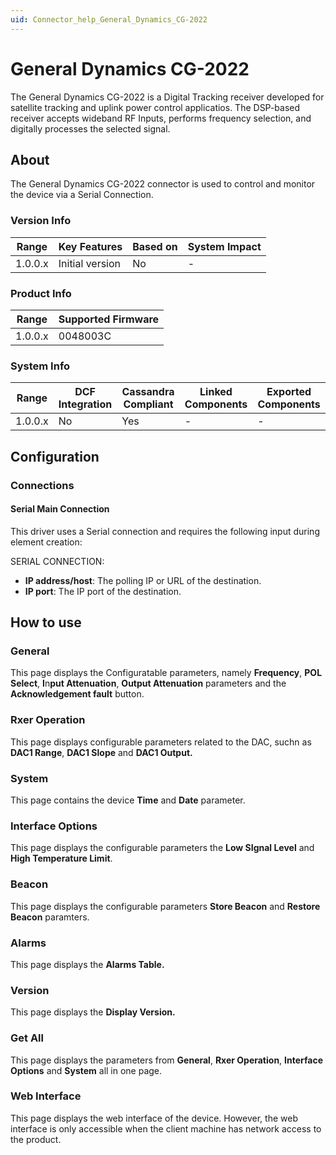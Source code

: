 ```yaml
---
uid: Connector_help_General_Dynamics_CG-2022
---
```


# General Dynamics CG-2022

The General Dynamics CG-2022 is a Digital Tracking receiver developed for satellite tracking and uplink power control applicatios. The DSP-based receiver accepts wideband RF Inputs, performs frequency selection, and digitally processes the selected signal.

## About

The General Dynamics CG-2022 connector is used to control and monitor the device via a Serial Connection.

### Version Info

| **Range** | **Key Features** | **Based on** | **System Impact** |
|-----------|------------------|--------------|-------------------|
| 1.0.0.x   | Initial version  | No           | \-                |

### Product Info

| **Range** | **Supported Firmware** |
|-----------|------------------------|
| 1.0.0.x   | 0048003C               |

### System Info

| **Range** | **DCF Integration** | **Cassandra Compliant** | **Linked Components** | **Exported Components** |
|-----------|---------------------|-------------------------|-----------------------|-------------------------|
| 1.0.0.x   | No                  | Yes                     | \-                    | \-                      |

## Configuration

### Connections

#### Serial Main Connection

This driver uses a Serial connection and requires the following input during element creation:

SERIAL CONNECTION:

- **IP address/host**: The polling IP or URL of the destination.
- **IP port**: The IP port of the destination.

## How to use

### General

This page displays the Configuratable parameters, namely **Frequency**, **POL Select**, **I**n**put Attenuation**, **Output Attenuation** parameters and the **Acknowledgement fault** button.

### Rxer Operation

This page displays configurable parameters related to the DAC, suchn as **DAC1 Range**, **DAC1 Slope** and **DAC1 Output.**

### System

This page contains the device **Time** and **Date** parameter.

### Interface Options

This page displays the configurable parameters the **Low SIgnal Level** and **High Temperature Limit**.

### Beacon

This page displays the configurable parameters **Store Beacon** and **Restore Beacon** paramters.

### Alarms

This page displays the **Alarms Table.**

### Version

This page displays the **Display Version.**

### Get All

This page displays the parameters from **General**, **Rxer Operation**, **Interface Options** and **System** all in one page.

### Web Interface

This page displays the web interface of the device. However, the web interface is only accessible when the client machine has network access to the product.
